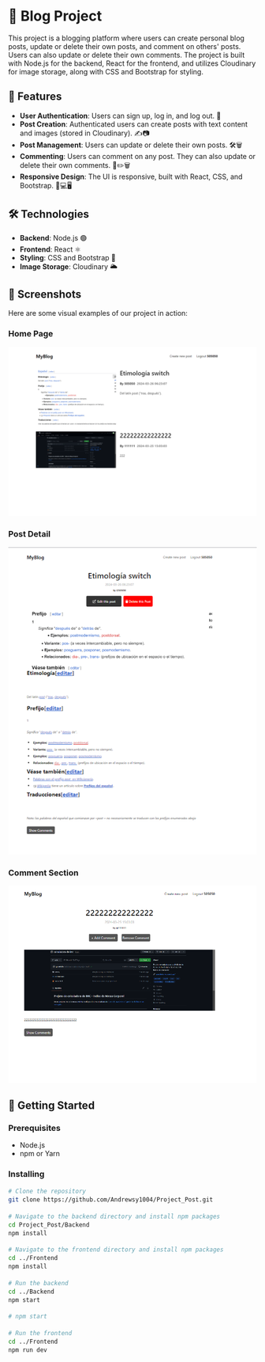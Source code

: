 # 📝 Blog Project

This project is a blogging platform where users can create personal blog posts, update or delete their own posts, and comment on others' posts. Users can also update or delete their own comments. The project is built with Node.js for the backend, React for the frontend, and utilizes Cloudinary for image storage, along with CSS and Bootstrap for styling.

## 🚀 Features

- **User Authentication**: Users can sign up, log in, and log out. 🔐
- **Post Creation**: Authenticated users can create posts with text content and images (stored in Cloudinary). ✍️📷
- **Post Management**: Users can update or delete their own posts. 🛠️🗑️
- **Commenting**: Users can comment on any post. They can also update or delete their own comments. 💬✏️🗑️
- **Responsive Design**: The UI is responsive, built with React, CSS, and Bootstrap. 📱💻🖥️

## 🛠 Technologies

- **Backend**: Node.js 🟢
- **Frontend**: React ⚛️
- **Styling**: CSS and Bootstrap 🎨
- **Image Storage**: Cloudinary 🌥️

## 📸 Screenshots

Here are some visual examples of our project in action:

### Home Page
![Home Page](/Frontend/img/Navbar.png "Home Page View")

### Post Detail
![Post Detail](/Frontend/img/SinglePost.png "Post Detail View")

### Comment Section
![Comment Section](/Frontend/img/PostOtherPersonView.png "Comment Section View")


## 🏁 Getting Started
 
### Prerequisites
- Node.js
- npm or Yarn

### Installing

```bash
# Clone the repository
git clone https://github.com/Andrewsy1004/Project_Post.git

# Navigate to the backend directory and install npm packages
cd Project_Post/Backend
npm install

# Navigate to the frontend directory and install npm packages
cd ../Frontend
npm install

# Run the backend
cd ../Backend
npm start

# npm start

# Run the frontend
cd ../Frontend
npm run dev
